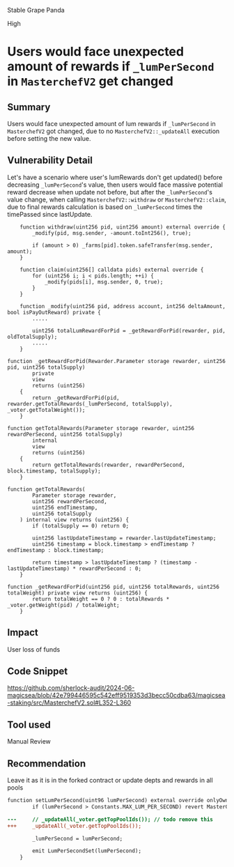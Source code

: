 Stable Grape Panda

High

# Users would face unexpected amount of rewards if `_lumPerSecond` in `MasterchefV2` get changed

## Summary
Users would face unexpected amount of lum rewards if `_lumPerSecond` in `MasterchefV2` got changed, due to no `MasterchefV2::_updateAll` execution before setting the new value.

## Vulnerability Detail
Let's have a scenario where user's lumRewards don't get updated() before decreasing `_lumPerSecond`'s value, then users would face massive potential reward decrease when update not before, but after the `_lumPerSecond`'s value change, when calling `MasterchefV2::withdraw` or `MasterchefV2::claim`, due to final rewards calculation is based on `_lumPerSecond` times the timePassed since lastUpdate.
```solidity
    function withdraw(uint256 pid, uint256 amount) external override {
        _modify(pid, msg.sender, -amount.toInt256(), true);

        if (amount > 0) _farms[pid].token.safeTransfer(msg.sender, amount);
    }

    function claim(uint256[] calldata pids) external override {
        for (uint256 i; i < pids.length; ++i) {
            _modify(pids[i], msg.sender, 0, true);
        }
    }

    function _modify(uint256 pid, address account, int256 deltaAmount, bool isPayOutReward) private {
        .....

        uint256 totalLumRewardForPid = _getRewardForPid(rewarder, pid, oldTotalSupply);
        .....
    }

function _getRewardForPid(Rewarder.Parameter storage rewarder, uint256 pid, uint256 totalSupply)
        private
        view
        returns (uint256)
    {
        return _getRewardForPid(pid, rewarder.getTotalRewards(_lumPerSecond, totalSupply), _voter.getTotalWeight());
    }

function getTotalRewards(Parameter storage rewarder, uint256 rewardPerSecond, uint256 totalSupply)
        internal
        view
        returns (uint256)
    {
        return getTotalRewards(rewarder, rewardPerSecond, block.timestamp, totalSupply);
    }

function getTotalRewards(
        Parameter storage rewarder,
        uint256 rewardPerSecond,
        uint256 endTimestamp,
        uint256 totalSupply
    ) internal view returns (uint256) {
        if (totalSupply == 0) return 0;

        uint256 lastUpdateTimestamp = rewarder.lastUpdateTimestamp;
        uint256 timestamp = block.timestamp > endTimestamp ? endTimestamp : block.timestamp;

        return timestamp > lastUpdateTimestamp ? (timestamp - lastUpdateTimestamp) * rewardPerSecond : 0;
    }

function _getRewardForPid(uint256 pid, uint256 totalRewards, uint256 totalWeight) private view returns (uint256) {
        return totalWeight == 0 ? 0 : totalRewards * _voter.getWeight(pid) / totalWeight;
    }
```

## Impact
User loss of funds

## Code Snippet
https://github.com/sherlock-audit/2024-06-magicsea/blob/42e799446595c542eff9519353d3becc50cdba63/magicsea-staking/src/MasterchefV2.sol#L352-L360

## Tool used

Manual Review

## Recommendation
Leave it as it is in the forked contract or update depts and rewards in all pools
```diff
function setLumPerSecond(uint96 lumPerSecond) external override onlyOwner {
        if (lumPerSecond > Constants.MAX_LUM_PER_SECOND) revert MasterChef__InvalidLumPerSecond();

---     // _updateAll(_voter.getTopPoolIds()); // todo remove this
+++     _updateAll(_voter.getTopPoolIds());

        _lumPerSecond = lumPerSecond;

        emit LumPerSecondSet(lumPerSecond);
    }
```
